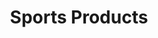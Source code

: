 ---
ee_id_thing: '146'
site: '1'
type: '2'
inv_num: 2010-078
add_credit:
url: 2010-078-sports-products
title: Sports Products
year: '2010'
display_year: '2010'
medium: Painted bronze, rubber, and Oakley M-Frame lenses
dims: 2 x 5 x 5 inches
pitch:
ps:
live_url:
youtube:
related_code:
imgs: sports-products-2010-078-full-database-ropac_1.jpg
subheading:
download:
commission:
related:
layout: things-i-made
---